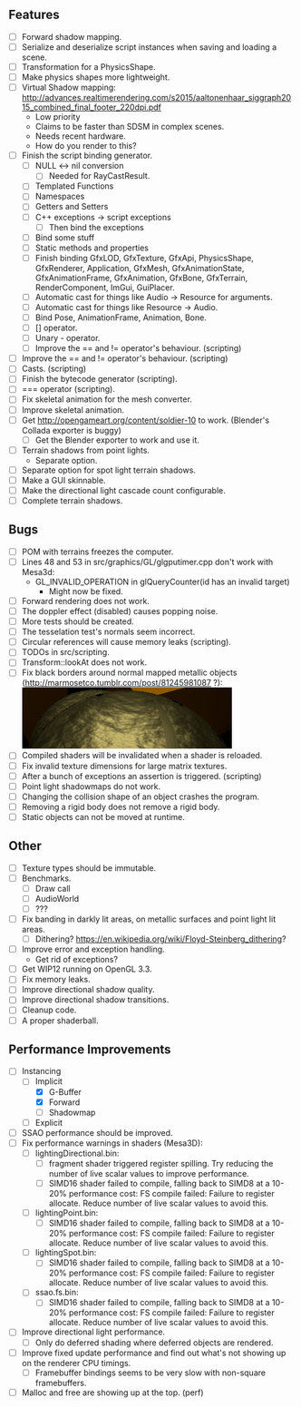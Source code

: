 ## Features
- [ ] Forward shadow mapping.
- [ ] Serialize and deserialize script instances when saving and loading a scene.
- [ ] Transformation for a PhysicsShape.
- [ ] Make physics shapes more lightweight.
- [ ] Virtual Shadow mapping: http://advances.realtimerendering.com/s2015/aaltonenhaar_siggraph2015_combined_final_footer_220dpi.pdf
    - Low priority
    - Claims to be faster than SDSM in complex scenes.
    - Needs recent hardware.
    - How do you render to this?
- [ ] Finish the script binding generator.
    - [ ] NULL <-> nil conversion
        - [ ] Needed for RayCastResult.
    - [ ] Templated Functions
    - [ ] Namespaces
    - [ ] Getters and Setters
    - [ ] C++ exceptions -> script exceptions
        - [ ] Then bind the exceptions
    - [ ] Bind some stuff
    - [ ] Static methods and properties
    - [ ] Finish binding GfxLOD, GfxTexture, GfxApi, PhysicsShape, GfxRenderer, Application, GfxMesh, GfxAnimationState, GfxAnimationFrame, GfxAnimation, GfxBone, GfxTerrain, RenderComponent, ImGui, GuiPlacer.
    - [ ] Automatic cast for things like Audio -> Resource for arguments.
    - [ ] Automatic cast for things like Resource -> Audio.
    - [ ] Bind Pose, AnimationFrame, Animation, Bone.
    - [ ] [] operator.
    - [ ] Unary - operator.
    - [ ] Improve the == and != operator's behaviour. (scripting)
- [ ] Improve the == and != operator's behaviour. (scripting)
- [ ] Casts. (scripting)
- [ ] Finish the bytecode generator (scripting).
- [ ] === operator (scripting).
- [ ] Fix skeletal animation for the mesh converter.
- [ ] Improve skeletal animation.
- [ ] Get http://opengameart.org/content/soldier-10 to work. (Blender's Collada exporter is buggy)
    - [ ] Get the Blender exporter to work and use it.
- [ ] Terrain shadows from point lights.
    - Separate option.
- [ ] Separate option for spot light terrain shadows.
- [ ] Make a GUI skinnable.
- [ ] Make the directional light cascade count configurable.
- [ ] Complete terrain shadows.

## Bugs
- [ ] POM with terrains freezes the computer.
- [ ] Lines 48 and 53 in src/graphics/GL/glgputimer.cpp don't work with Mesa3d:
    - GL_INVALID_OPERATION in glQueryCounter(id has an invalid target)
        - Might now be fixed.
- [ ] Forward rendering does not work.
- [ ] The doppler effect (disabled) causes popping noise.
- [ ] More tests should be created.
- [ ] The tesselation test's normals seem incorrect.
- [ ] Circular references will cause memory leaks (scripting).
- [ ] TODOs in src/scripting.
- [ ] Transform::lookAt does not work.
- [ ] Fix black borders around normal mapped metallic objects (http://marmosetco.tumblr.com/post/81245981087 ?):
![screenshot](https://github.com/pendingchaos/WIP12/blob/bb30dd17101832bb91269d62e5e4c86a91d77d3e/metallic%20border%20bug.png)
- [ ] Compiled shaders will be invalidated when a shader is reloaded.
- [ ] Fix invalid texture dimensions for large matrix textures.
- [ ] After a bunch of exceptions an assertion is triggered. (scripting)
- [ ] Point light shadowmaps do not work.
- [ ] Changing the collision shape of an object crashes the program.
- [ ] Removing a rigid body does not remove a rigid body.
- [ ] Static objects can not be moved at runtime.

## Other
- [ ] Texture types should be immutable.
- [ ] Benchmarks.
    - [ ] Draw call
    - [ ] AudioWorld
    - [ ] ???
- [ ] Fix banding in darkly lit areas, on metallic surfaces and point light lit areas.
    - [ ] Dithering? https://en.wikipedia.org/wiki/Floyd-Steinberg_dithering?
- [ ] Improve error and exception handling.
    - Get rid of exceptions?
- [ ] Get WIP12 running on OpenGL 3.3.
- [ ] Fix memory leaks.
- [ ] Improve directional shadow quality.
- [ ] Improve directional shadow transitions.
- [ ] Cleanup code.
- [ ] A proper shaderball.

## Performance Improvements
- [ ] Instancing
    - [ ] Implicit
        - [x] G-Buffer
        - [x] Forward
        - [ ] Shadowmap
    - [ ] Explicit
- [ ] SSAO performance should be improved.
- [ ] Fix performance warnings in shaders (Mesa3D):
    - [ ] lightingDirectional.bin:
        - [ ] fragment shader triggered register spilling.  Try reducing the number of live scalar values to improve performance.
        - [ ] SIMD16 shader failed to compile, falling back to SIMD8 at a 10-20% performance cost: FS compile failed: Failure to register allocate.  Reduce number of live scalar values to avoid this.
    - [ ] lightingPoint.bin:
        - [ ] SIMD16 shader failed to compile, falling back to SIMD8 at a 10-20% performance cost: FS compile failed: Failure to register allocate.  Reduce number of live scalar values to avoid this.
    - [ ] lightingSpot.bin:
        - [ ] SIMD16 shader failed to compile, falling back to SIMD8 at a 10-20% performance cost: FS compile failed: Failure to register allocate.  Reduce number of live scalar values to avoid this.
    - [ ] ssao.fs.bin:
        - [ ] SIMD16 shader failed to compile, falling back to SIMD8 at a 10-20% performance cost: FS compile failed: Failure to register allocate.  Reduce number of live scalar values to avoid this.
- [ ] Improve directional light performance.
    - [ ] Only do deferred shading where deferred objects are rendered.
- [ ] Improve fixed update performance and find out what's not showing up on the renderer CPU timings.
    - [ ] Framebuffer bindings seems to be very slow with non-square framebuffers.
- [ ] Malloc and free are showing up at the top. (perf)
